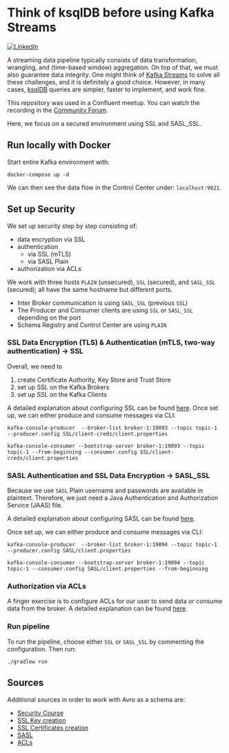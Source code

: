 # Think of ksqlDB before using Kafka Streams

[![LinkedIn][linkedin-shield]][linkedin-url]

A streaming data pipeline typically consists of data transformation, wrangling, and (time-based window) aggregation. On top of that, we must also guarantee data integrity. One might think of [Kafka Streams](https://kafka.apache.org/documentation/streams/) to solve all these challenges, and it is definitely a good choice. However, in many cases, [ksqlDB](https://ksqldb.io/) queries are simpler, faster to implement, and work fine.

This repository was used in a Confluent meetup. You can watch the recording in the [Community Forum](https://forum.confluent.io/t/recording-ready-to-view-speaker-q-a-thread-30-march-2022-think-of-using-ksqldb-before-using-kafka-streams/4450).

Here, we focus on a secured environment using SSL and SASL_SSL.

## Run locally with Docker

Start entire Kafka environment with:
```shell
docker-compose up -d
```
We can then see the data flow in the Control Center under:
```localhost:9021```.

## Set up Security

We set up security step by step consisting of: 
* data encryption via SSL
* authentication
  * via SSL (mTLS)
  * via SASL Plain
* authorization via ACLs

We work with three hosts `PLAIN` (unsecured), `SSL` (secured), and `SASL_SSL` (secured); 
all have the same hostname but different ports.
* Inter Broker communication is using `SASL_SSL` (previous `SSL`)
* The Producer and Consumer clients are using `SSL` or `SASL_SSL` depending on the port
* Schema Registry and Control Center are using `PLAIN`

### SSL Data Encryption (TLS) & Authentication (mTLS, two-way authentication) -> SSL

Overall, we need to 
1. create Certificate Authority, Key Store and Trust Store
2. set up SSL on the Kafka Brokers
3. set up SSL on the Kafka Clients

A detailed explanation about configuring SSL can be found [here](./SSL).
Once set up, we can either produce and consume messages via CLI:
```shell
kafka-console-producer  --broker-list broker-1:19093 --topic topic-1  --producer.config SSL/client-creds/client.properties
```
```shell
kafka-console-consumer --bootstrap-server broker-1:19093 --topic topic-1 --from-beginning --consumer.config SSL/client-creds/client.properties
```

### SASL Authentication and SSL Data Encryption -> SASL_SSL

Because we use `SASL` Plain username and passwords are available in plaintext.
Therefore, we just need a Java Authentication and Authorization Service (JAAS) file.

A detailed explanation about configuring SASL can be found [here](./SASL).

Once set up, we can either produce and consume messages via CLI:
```shell
kafka-console-producer  --broker-list broker-1:19094 --topic topic-1  --producer.config SASL/client.properties
```

```shell
kafka-console-consumer --bootstrap-server broker-1:19094 --topic topic-1 --consumer.config SASL/client.properties --from-beginning
```

### Authorization via ACLs

A finger exercise is to configure ACLs for our user to send data or consume data from the broker. 
A detailed explanation can be found [here](./ACL).

### Run pipeline

To run the pipeline, choose either `SSL` or `SASL_SSL` by commenting 
the configuration. Then run:
```shell
./gradlew run
```


## Sources

Additional sources in order to work with Avro as a schema are:

* [Security Course](https://www.udemy.com/course/apache-kafka-security/)
* [SSL Key creation](https://mariadb.com/docs/security/data-in-transit-encryption/create-self-signed-certificates-keys-openssl/)
* [SSL Certificates creation](https://docs.confluent.io/platform/current/security/security_tutorial.html#configuring-host-name-verification)
* [SASL](https://docs.confluent.io/platform/current/kafka/authentication_sasl/authentication_sasl_plain.html#auth-sasl-plain-broker-config)
* [ACLs](https://docs.confluent.io/platform/current/kafka/authorization.html#operations)

[linkedin-shield]: https://img.shields.io/badge/-LinkedIn-black.svg?style=flat-square&logo=linkedin&colorB=555
[linkedin-url]: https://www.linkedin.com/in/patrick-neff-7bb3b21a4/